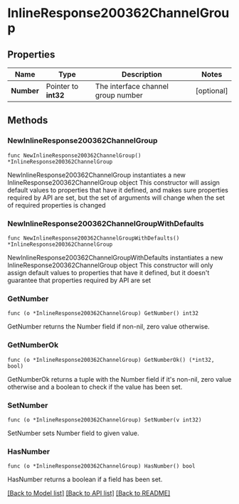 # InlineResponse200362ChannelGroup

## Properties

Name | Type | Description | Notes
------------ | ------------- | ------------- | -------------
**Number** | Pointer to **int32** | The interface channel group number | [optional] 

## Methods

### NewInlineResponse200362ChannelGroup

`func NewInlineResponse200362ChannelGroup() *InlineResponse200362ChannelGroup`

NewInlineResponse200362ChannelGroup instantiates a new InlineResponse200362ChannelGroup object
This constructor will assign default values to properties that have it defined,
and makes sure properties required by API are set, but the set of arguments
will change when the set of required properties is changed

### NewInlineResponse200362ChannelGroupWithDefaults

`func NewInlineResponse200362ChannelGroupWithDefaults() *InlineResponse200362ChannelGroup`

NewInlineResponse200362ChannelGroupWithDefaults instantiates a new InlineResponse200362ChannelGroup object
This constructor will only assign default values to properties that have it defined,
but it doesn't guarantee that properties required by API are set

### GetNumber

`func (o *InlineResponse200362ChannelGroup) GetNumber() int32`

GetNumber returns the Number field if non-nil, zero value otherwise.

### GetNumberOk

`func (o *InlineResponse200362ChannelGroup) GetNumberOk() (*int32, bool)`

GetNumberOk returns a tuple with the Number field if it's non-nil, zero value otherwise
and a boolean to check if the value has been set.

### SetNumber

`func (o *InlineResponse200362ChannelGroup) SetNumber(v int32)`

SetNumber sets Number field to given value.

### HasNumber

`func (o *InlineResponse200362ChannelGroup) HasNumber() bool`

HasNumber returns a boolean if a field has been set.


[[Back to Model list]](../README.md#documentation-for-models) [[Back to API list]](../README.md#documentation-for-api-endpoints) [[Back to README]](../README.md)


